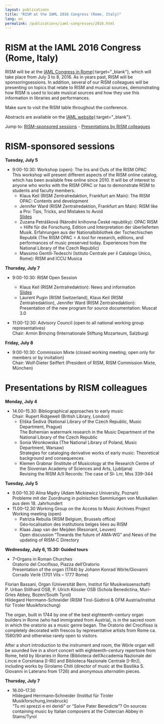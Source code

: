 ```yaml
---
layout: publications
title: "RISM at the IAML 2016 Congress (Rome, Italy)"
lang: en
permalink: /publications/iaml-congresses/2016.html
---
```


# RISM at the IAML 2016 Congress (Rome, Italy)

RISM will be at the [IAML Congress in Rome](http://www.iaml2016.org/){:target="_blank"}, which will take place from July 3 to 8, 2016. As in years past, RISM will be sponsoringsessions. In addition, several of our RISM colleagues will be presenting on topics that relate to RISM and musical sources, demonstrating how RISM is used to locate musical sources and how they use this information in libraries and performances.

Make sure to visit the RISM table throughout the conference.

Abstracts are available on the [IAML website](http://www.iaml.info/congresses/2016-rome){:target="_blank"}.

Jump to: [RISM-sponsored sessions](#c3257) - [Presentations by RISM colleagues](#c3258)

# RISM-sponsored sessions

**Tuesday, July 5**

- 9:00-10:30: Workshop (open): The Ins and Outs of the RISM OPAC  
This workshop will present different aspects of the RISM online catalog, which has been available free online since 2010. It will be of interest to anyone who works with the RISM OPAC or has to demonstrate RISM to students and faculty members.
  - Klaus Keil (RISM Zentralredaktion, Frankfurt am Main): The RISM OPAC: Contents and development
  - Jennifer Ward (RISM Zentralredaktion, Frankfurt am Main): RISM like a Pro: Tips, Tricks, and Mistakes to Avoid  
[Slides](/fileadmin/content/community-content/Zentralredaktion/Ward_RISM_like_a_pro_IAML_Rome_2016.pdf "Initiates file download")
  - Zuzana Petrášková (Národní knihovna České republiky): OPAC RISM = Hilfe für die Forschung, Edition und Interpretation der überlieferten Musik. Erfahrungen aus der Nationalbibliothek der Tschechischen Republik (The RISM OPAC = A tool for research, editions, and performances of music preserved today. Experiences from the National Library of the Czech Republic) 
  - Massimo Gentili-Tedeschi (Istituto Centrale per il Catalogo Unico, Rome): RISM and ICCU Musica

**Thursday, July 7**

- 9:00-10:30: RISM Open Session
  - Klaus Keil (RISM Zentralredaktion): News and information  
[Slides](/fileadmin/content/community-content/Zentralredaktion/Praesentation_Keil_Rome_2016_IAML.pdf "Initiates file download")
  - Laurent Pugin (RISM Switzerland), Klaus Keil (RISM Zentralredaktion), Jennifer Ward (RISM Zentralredaktion): Presentation of the new program for source documentation: Muscat 3.0

- 11:00-12:30: Advisory Council (open to all national working group representatives)  
Chair: Armin Brinzing (Internationale Stiftung Mozarteum, Salzburg)   
  

**Friday, July 8**

- 9:00-10:30: Commission Mixte (closed working meeting; open only for members or by invitation)  
Chair: Wolf‐Dieter Seiffert (President of RISM, RISM Commission Mixte, München) 

# Presentations by RISM colleagues 

**Monday, July 4**

- 14.00–15.30: Bibliographical approaches to early music   
Chair: Rupert Ridgewell (British Library, London)
  - Eliška Šedivá (National Library of the Czech Republic, Music Department, Prague)  
The Bohemian watermark research in the Music Department of the National Library of the Czech Republic
  - Sonia Wronkowska (The National Library of Poland, Music Department, Warsaw)  
Strategies for cataloging derivative works of early music: Theoretical background and consequences
  - Klemen Grabnar (Institute of Musicology at the Research Centre of the Slovenian Academy of Sciences and Arts, Ljubljana)  
Revising the RISM A/II Records: The case of SI‐ Lnr, Mss 339–344

**Tuesday, July 5**

- 9.00–10.30 Alina Mądry (Adam Mickiewicz University, Poznań)  
Probleme mit der Zuordnung in polnischen Sammlungen von Musikalien aus dem 18. Jahrhundert
- 11.00–12.30 Working Group on the Access to Music Archives Project  
Working meeting (open)
  - Patrizia Rebulla (RISM Belgium, Brussels office)  
Géo‐localisation des institutions belges liées au RISM
  - Klaas Jaap van der Meijden (Resonant, Leuven)  
Open discussion “Towards the future of AMA‐WG” and News of the updating of RISM‐C Directory

**Wednesday, July 6, 15.30: Guided tours**

- 7–Organs in Roman Churches  
Oratorio del Crocifisso, Piazza dell’Oratorio  
Presentation of the organ (1744) by Johann Konrad Wörle/Giovanni Corrado Verlè (1701 Vils – 1777 Rome)  
  
Florian Bassani, Organ (Universität Bern, Institut für Musikwissenschaft)  
P. Urban Stillhard OSB, P. Ulrich Kössler OSB (Schola Benedictina, Muri-Gries Abbey, Bozen/South Tyrol)  
Hildegard Herrmann-Schneider (RISM Tirol-Südtirol & OFM Austria/Institut für Tiroler Musikforschung)  
  
The organ, built in 1744 by one of the best eighteenth-century organ builders in Rome (who had immigrated from Austria), is in the sacred room in which the oratorio as a music genre began. The Oratorio del Crocifisso is completely decorated with frescos by representative artists from Rome ca. 1580/90 and otherwise rarely open to visitors.  
  
After a short introduction to the instrument and room, the Wörle organ will be sounded live in a short concert with eighteenth-century repertoire from Rome, held by libraries in Rome (Biblioteca dell’Accademia Nazionale dei Lincei e Corsiniana [I-Rli] and Biblioteca Nazionale Centrale [I-Rn]), including works by Girolamo Chiti (director of music at the Basilika S. Giovanni in Laterano from 1726) and anonymous _alternatim_ pieces. 

**Thursday, July 7**

- 16.00–17.30  
Hildegard Herrmann‐Schneider (Institut für Tiroler Musikforschung,Innsbruck)  
“Tu mi sprezzi e mi deridi” or “Salve Pater Benedicte”? On sources containing music by Italian composers at the Cistercian Abbey in Stams/Tyrol